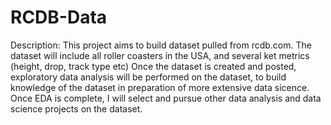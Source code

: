 # RCDB-Data
Description:
This project aims to build dataset pulled from rcdb.com.  The dataset will include all roller coasters in the USA, and several ket metrics (height, drop, track type etc)
Once the dataset is created and posted, exploratory data analysis will be performed on the dataset, to build knowledge of the dataset in preparation of more extensive data sicence.
Once EDA is complete, I will select and pursue other data analysis and data science projects on the dataset.
